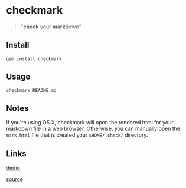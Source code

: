 checkmark
=========
> "**check** your **mark**down"

Install
-------

    gem install checkmark

Usage
-----

    checkmark README.md

Notes
-----
If you're using OS X, checkmark will open the rendered html for your markdown file in a web browser. Otherwise, you can manually open the `mark.html` file that is created  your `$HOME/.check/` directory.

Links
-----
[demo](http://mportiz08.github.com/checkmark)

[source](http://github.com/mportiz08/checkmark)
